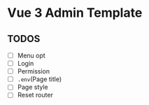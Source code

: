 # Vue 3 Admin Template

## TODOS

- [ ] Menu opt
- [ ] Login
- [ ] Permission
- [ ] `.env`(Page title)
- [ ] Page style
- [ ] Reset router
